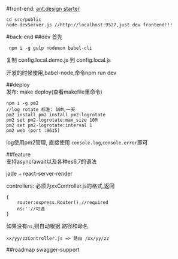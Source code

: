#front-end:
  [ant.design starter](https://github.com/jzlxiaohei/react-antd-starter)
  
    cd src/public
    node devServer.js //http://localhost:9527,just dev frontend!!!
  
#back-end
##dev
  首先
     
     npm i -g gulp nodemon babel-cli

  复制 config.local.demo.js 到 config.local.js

  开发的时候使用,babel-node,命令npm run dev

##deploy  
    发布: make deploy(查看makefile里命令)

    npm i -g pm2
    //log rotate 标准: 10M,一天
    pm2 install pm2 install pm2-logrotate
    pm2 set pm2-logrotate:max_size 10M
    pm2 set pm2-logrotate:interval 1
    pm2 web (port :9615)
    
log使用pm2管理, 直接使用 `console.log`,`console.error`即可

##feature  
  支持async/await以及各种es6,7的语法
    
  jade + react-server-render
  
  controllers: 必须为xxController.js的格式,返回
    
    {
        router:express.Router(),//required
        ns:''//可选
    }
    
  如果没有`ns`,则自动根据 路径和命名
    
    xx/yy/zzController.js => 路由 /xx/yy/zz
        

##roadmap
  swagger-support      
    

